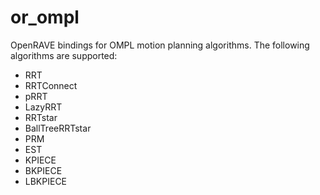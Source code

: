 or_ompl
=======

OpenRAVE bindings for OMPL motion planning algorithms. The following algorithms are supported:

- RRT
- RRTConnect
- pRRT
- LazyRRT
- RRTstar
- BallTreeRRTstar
- PRM
- EST
- KPIECE
- BKPIECE
- LBKPIECE
